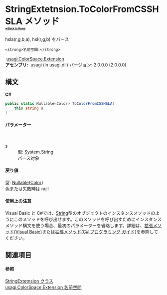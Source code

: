 # StringExtetnsion.ToColorFromCSSHSLA メソッド <div style="font-size:30%"><a href="https://github.com/usagi/usagi.cs/blob/master/docs/Home.md">≪Back to Home</a></div> 

hsla(r,g,b,a), hsl(r,g,b) をパース


    <strong>名前空間:</strong>
&nbsp;<a href="N_usagi_ColorSpace_Extension.md">usagi.ColorSpace.Extension</a><br /><strong>アセンブリ:</strong>
&nbsp;usagi (in usagi.dll) バージョン: 2.0.0.0 (2.0.0.0)

## 構文

**C#**<br />
``` C#
public static Nullable<Color> ToColorFromCSSHSLA(
	this string s
)
```


#### パラメーター
&nbsp;<dl><dt>s</dt><dd>型: <a href="http://msdn2.microsoft.com/ja-jp/library/s1wwdcbf" target="_blank">System.String</a><br />パース対象</dd></dl>

#### 戻り値
型: <a href="http://msdn2.microsoft.com/ja-jp/library/b3h38hb0" target="_blank">Nullable</a>(<a href="http://msdn2.microsoft.com/ja-jp/library/ms653055" target="_blank">Color</a>)<br />色または失敗時は null

#### 使用上の注意
Visual Basic と C#では、<a href="http://msdn2.microsoft.com/ja-jp/library/s1wwdcbf" target="_blank">String</a>型のオブジェクトのインスタンスメソッドのようにこのメソッドを呼び出せます。このメソッドを呼び出すためにインスタンスメソッド構文を使う場合、最初のパラメーターを省略します。詳細は、<a href="http://msdn.microsoft.com/ja-jp/library/bb384936.aspx" target="_blank">拡張メソッド(Visual Basic)</a>または<a href="http://msdn.microsoft.com/ja-jp/library/bb383977.aspx" target="_blank">拡張メソッド(C# プログラミング ガイド)</a>を参照してください。

## 関連項目


#### 参照
<a href="T_usagi_ColorSpace_Extension_StringExtetnsion.md">StringExtetnsion クラス</a><br /><a href="N_usagi_ColorSpace_Extension.md">usagi.ColorSpace.Extension 名前空間</a><br />